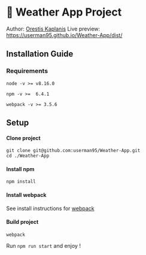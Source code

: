 # 🚀 Weather App Project

Author: [Orestis Kaplanis](https://github.com/userman95)
Live preview: https://userman95.github.io/Weather-App/dist/
## Installation Guide
### Requirements
```
node -v >= v8.16.0

npm -v >=  6.4.1

webpack -v >= 3.5.6

```

## Setup
#### Clone project
```
git clone git@github.com:userman95/Weather-App.git
cd ./Weather-App
```
#### Install npm
```
npm install
```
#### Install webpack
  See install instructions for [webpack](https://webpack.js.org/guides/installation/)
#### Build project
```
webpack
```
Run `npm run start` and enjoy !
